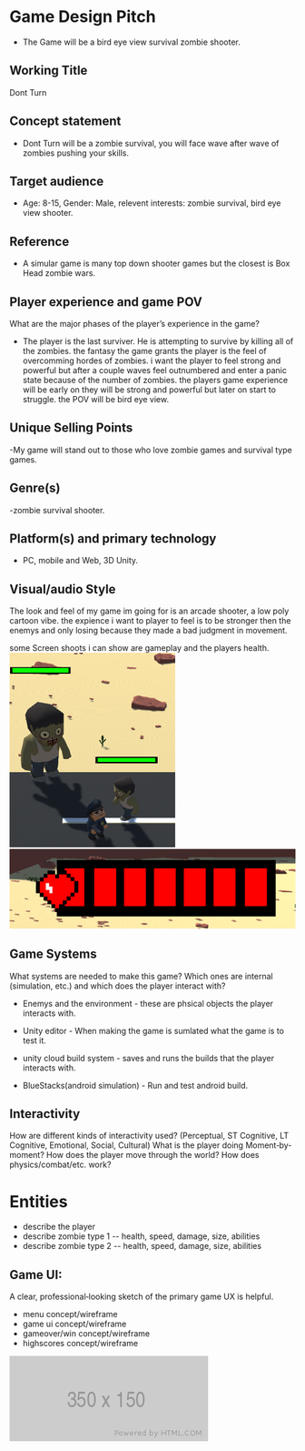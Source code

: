 # Game Design Pitch
- The Game will be a bird eye view survival zombie shooter.
 
## Working Title
Dont Turn

## Concept statement  
- Dont Turn will be a zombie survival, you will face wave after wave of zombies pushing your skills.

## Target audience  
- Age: 8-15, Gender: Male, relevent interests: zombie survival, bird eye view shooter. 

## Reference
- A simular game is many top down shooter games but the closest is Box Head zombie wars.

## Player experience and game POV 
What are the major phases of the player’s experience in the game? 
 
- The player is the last surviver. He is attempting to survive by killing all of the zombies. the fantasy the game grants the player is the feel of overcomming hordes of zombies. i want the player to feel strong and powerful but after a couple waves feel outnumbered and enter a panic state because of the number of zombies. the players game experience will be early on they will be strong and powerful but later on start to struggle. the POV will be bird eye view.

## Unique Selling Points

-My game will stand out to those who love zombie games and survival type games.

## Genre(s) 

-zombie survival shooter.

## Platform(s) and primary technology 

- PC, mobile and Web, 3D Unity.

## Visual/audio Style 
The look and feel of my game im going for is an arcade shooter, a low poly cartoon vibe.
the expience i want to player to feel is to be stronger then the enemys and only losing because they made a bad judgment in movement.

some Screen shoots i can show are gameplay and the players health.
![alt text](./images/GamePlay.png "Logo Title Text 2")
![alt text](./images/Health.png "Logo Title Health 3")

## Game Systems
What systems are needed to make this game? Which ones are internal (simulation, etc.) and which does the player interact with? 

- Enemys and the environment - these are phsical objects the player interacts with.

- Unity editor - When making the game is sumlated what the game is to test it.

- unity cloud build system - saves and runs the builds that the player interacts with.

- BlueStacks(android simulation) - Run and test android build.

## Interactivity
How are different kinds of interactivity used? (Perceptual, ST Cognitive, LT Cognitive, Emotional, Social, Cultural) What is the player doing Moment‐by‐moment? How does the player move through the world?  How does physics/combat/etc. work? 

# Entities

 - describe the player
 - describe zombie type 1
 -- health, speed, damage, size, abilities
 - describe zombie type 2
 -- health, speed, damage, size, abilities

## Game UI:
A clear, professional‐looking sketch of the primary game UX is helpful. 
- menu concept/wireframe
- game ui concept/wireframe
- gameover/win concept/wireframe
- highscores concept/wireframe

![alt text](./images/350x150.png "Logo Title Text 1")
